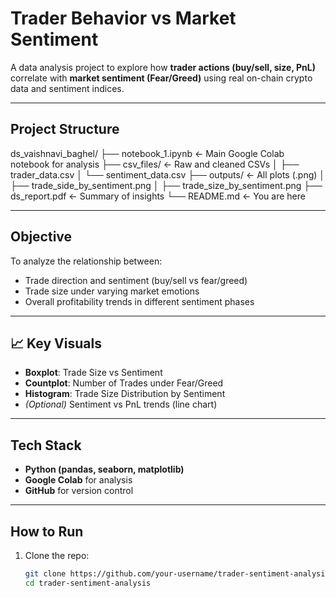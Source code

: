 #  Trader Behavior vs Market Sentiment

A data analysis project to explore how **trader actions (buy/sell, size, PnL)** correlate with **market sentiment (Fear/Greed)** using real on-chain crypto data and sentiment indices.

---

## Project Structure

ds_vaishnavi_baghel/
├── notebook_1.ipynb ← Main Google Colab notebook for analysis
├── csv_files/ ← Raw and cleaned CSVs
│ ├── trader_data.csv
│ └── sentiment_data.csv
├── outputs/ ← All plots (.png)
│ ├── trade_side_by_sentiment.png
│ ├── trade_size_by_sentiment.png
├── ds_report.pdf ← Summary of insights
└── README.md ← You are here

---

##  Objective

To analyze the relationship between:
- Trade direction and sentiment (buy/sell vs fear/greed)
- Trade size under varying market emotions
- Overall profitability trends in different sentiment phases

---

## 📈 Key Visuals

-  **Boxplot**: Trade Size vs Sentiment  
-  **Countplot**: Number of Trades under Fear/Greed  
-  **Histogram**: Trade Size Distribution by Sentiment  
-  *(Optional)* Sentiment vs PnL trends (line chart)

---

##  Tech Stack

- **Python (pandas, seaborn, matplotlib)**
- **Google Colab** for analysis
- **GitHub** for version control

---

##  How to Run

1. Clone the repo:
   ```bash
   git clone https://github.com/your-username/trader-sentiment-analysis.git
   cd trader-sentiment-analysis

